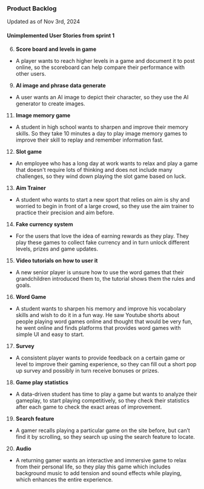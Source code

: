 ### Product Backlog

Updated as of Nov 3rd, 2024

#### Unimplemented User Stories from sprint 1

6. **Score board and levels in game**

- A player wants to reach higher levels in a game and document it to post online, so the scoreboard can help compare their performance with other users.

9. **AI image and phrase data generate**

- A user wants an AI image to depict their character, so they use the AI generator to create images.

11. **Image memory game**

- A student in high school wants to sharpen and improve their memory skills. So they take 10 minutes a day to play image memory games to improve their skill to replay and remember information fast.

12. **Slot game**

- An employee who has a long day at work wants to relax and play a game that doesn't require lots of thinking and does not include many challenges, so they wind down playing the slot game based on luck.

13. **Aim Trainer**

- A student who wants to start a new sport that relies on aim is shy and worried to begin in front of a large crowd, so they use the aim trainer to practice their precision and aim before.

14. **Fake currency system**

- For the users that love the idea of earning rewards as they play. They play these games to collect fake currency and in turn unlock different levels, prizes and game updates.


15. **Video tutorials on how to user it**

- A new senior player is unsure how to use the word games that their grandchildren introduced them to, the tutorial shows them the rules and goals.

16. **Word Game**

- A student wants to sharpen his memory and improve his vocabolary skills and wish to do it in a fun way. He saw Youtube shorts about people playing word games online and thought that would be very fun, he went online and finds platforms that provides word games with simple UI and easy to start.

17. **Survey**

- A consistent player wants to provide feedback on a certain game or level to improve their gaming experience, so they can fill out a short pop up survey and possibly in turn receive bonuses or prizes.

18. **Game play statistics**

- A data-driven student has time to play a game but wants to analyze their gameplay, to start playing competitively, so they check their statistics after each game to check the exact areas of improvement.

19. **Search feature**

- A gamer recalls playing a particular game on the site before, but can’t find it by scrolling, so they search up using the search feature to locate.

20. **Audio**

- A returning gamer wants an interactive and immersive game to relax from their personal life, so they play this game which includes background music to add tension and sound effects while playing, which enhances the entire experience.